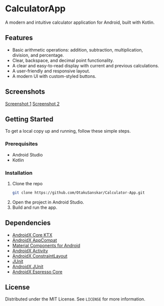 # CalculatorApp

A modern and intuitive calculator application for Android, built with Kotlin.

## Features

*   Basic arithmetic operations: addition, subtraction, multiplication, division, and percentage.
*   Clear, backspace, and decimal point functionality.
*   A clear and easy-to-read display with current and previous calculations.
*   A user-friendly and responsive layout.
*   A modern UI with custom-styled buttons.

## Screenshots

[Screenshot 1](https://drive.google.com/file/d/1JifFgsdc6fSjhAMLbAVsYXZDXHajeyRm/view?usp=sharing)
[Screenshot 2](https://drive.google.com/file/d/1D80mHoIzP5JYsELRyhPUNA0D4CRjSd6/view?usp=sharing)

## Getting Started

To get a local copy up and running, follow these simple steps.

### Prerequisites

*   Android Studio
*   Kotlin

### Installation

1.  Clone the repo
    ```sh
    git clone https://github.com/OtakuSanskar/Calculator-App.git
    ```
2.  Open the project in Android Studio.
3.  Build and run the app.

## Dependencies

*   [AndroidX Core KTX](https://developer.android.com/kotlin/ktx)
*   [AndroidX AppCompat](https://developer.android.com/jetpack/androidx/releases/appcompat)
*   [Material Components for Android](https://material.io/develop/android/docs/getting-started)
*   [AndroidX Activity](https://developer.android.com/jetpack/androidx/releases/activity)
*   [AndroidX ConstraintLayout](https://developer.android.com/jetpack/androidx/releases/constraintlayout)
*   [JUnit](https://junit.org/junit5/)
*   [AndroidX JUnit](https://developer.android.com/training/testing/junit-runner)
*   [AndroidX Espresso Core](https://developer.android.com/training/testing/espresso)

## License

Distributed under the MIT License. See `LICENSE` for more information.
